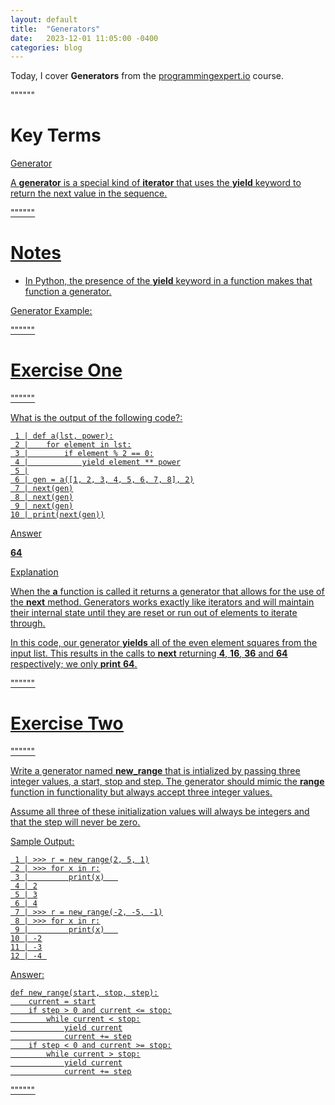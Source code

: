 ```yaml
---
layout: default
title:  "Generators"
date:   2023-12-01 11:05:00 -0400
categories: blog
---
```


Today, I cover __Generators__ from the [programmingexpert.io][course-site] course.

""""""

# Key Terms

<u>Generator<u>

A __generator__ is a special kind of __iterator__ that uses the __yield__ keyword to return the next value in the sequence.

""""""

# Notes

- In Python, the presence of the __yield__ keyword in a function makes that function a generator.

Generator Example:

    

""""""

# Exercise One

""""""

What is the output of the following code?:

     1 | def a(lst, power):
     2 |    for element in lst:
     3 |        if element % 2 == 0:
     4 |            yield element ** power
     5 |
     6 | gen = a([1, 2, 3, 4, 5, 6, 7, 8], 2)
     7 | next(gen)
     8 | next(gen)
     9 | next(gen)
    10 | print(next(gen))

<u>Answer<u>

__64__

<u>Explanation<u>

When the __a__ function is called it returns a generator that allows for the use of the __next__ method. Generators works exactly like iterators and will maintain their internal state until they are reset or run out of elements to iterate through.

In this code, our generator __yields__ all of the even element squares from the input list. This results in the calls to __next__ returning __4__, __16__, __36__ and __64__ respectively; we only __print__ __64__.

""""""

# Exercise Two

""""""

Write a generator named __new_range__ that is intialized by passing three integer values, a start, stop and step. The generator should mimic the __range__ function in functionality but always accept three integer values.

Assume all three of these initialization values will always be integers and that the step will never be zero.

Sample Output:

     1 | >>> r = new_range(2, 5, 1)
     2 | >>> for x in r:
     3 |         print(x)   
     4 | 2
     5 | 3
     6 | 4
     7 | >>> r = new_range(-2, -5, -1)
     8 | >>> for x in r:
     9 |         print(x)   
    10 | -2
    11 | -3
    12 | -4 
     
<u>Answer<u>:

    def new_range(start, stop, step):
        current = start
        if step > 0 and current <= stop:
            while current < stop:
                yield current
                current += step
        if step < 0 and current >= stop:
            while current > stop:
                yield current
                current += step

   

""""""

[course-site]: https://www.programmingexpert.io/index
